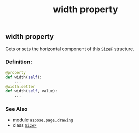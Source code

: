 ﻿---
title: width property
second_title: Aspose.Page for Python via .NET API References
description: 
type: docs
weight: 70
url: /python-net/aspose.page.drawing/sizef/width/
is_root: false
---

## width property


Gets or sets the horizontal component of this [`SizeF`](/page/python-net/aspose.page.drawing/sizef) structure.
### Definition:
```python
@property
def width(self):
    ...
@width.setter
def width(self, value):
    ...
```

### See Also
* module [`aspose.page.drawing`](../../)
* class [`SizeF`](/page/python-net/aspose.page.drawing/sizef)
